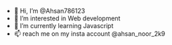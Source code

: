 - 👋 Hi, I’m @Ahsan786123
- 👀 I’m interested in Web development
- 🌱 I’m currently learning Javascript
- 📫 reach me on my insta account @ahsan_noor_2k9

<!---
Ahsan786123/Ahsan786123 is a ✨ special ✨ repository because its `README.md` (this file) appears on your GitHub profile.
You can click the Preview link to take a look at your changes.
--->
